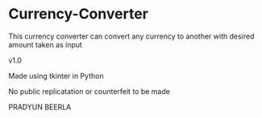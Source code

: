 # Currency-Converter
This currency converter can convert any currency to another with desired amount taken as input

v1.0

Made using tkinter in Python

No public replicatation or counterfeit to be made

PRADYUN BEERLA
